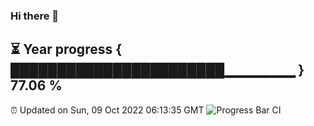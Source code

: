 ### Hi there 👋
⏳ Year progress { ███████████████████████▁▁▁▁▁▁▁ } 77.06 %
---
⏰ Updated on Sun, 09 Oct 2022 06:13:35 GMT
![Progress Bar CI](https://github.com/Moyi321/Moyi321/workflows/Progress%20Bar%20CI/badge.svg)
